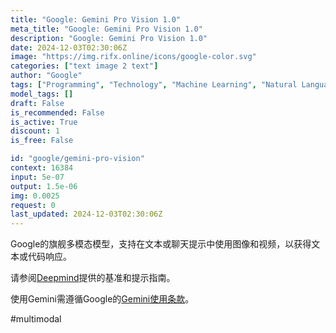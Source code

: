 ```yaml
---
title: "Google: Gemini Pro Vision 1.0"
meta_title: "Google: Gemini Pro Vision 1.0"
description: "Google: Gemini Pro Vision 1.0"
date: 2024-12-03T02:30:06Z
image: "https://img.rifx.online/icons/google-color.svg"
categories: ["text image 2 text"]
author: "Google"
tags: ["Programming", "Technology", "Machine Learning", "Natural Language Processing", "Computer Vision"]
model_tags: []
draft: False
is_recommended: False
is_active: True
discount: 1
is_free: False

id: "google/gemini-pro-vision"
context: 16384
input: 5e-07
output: 1.5e-06
img: 0.0025
request: 0
last_updated: 2024-12-03T02:30:06Z
---
```


Google的旗舰多模态模型，支持在文本或聊天提示中使用图像和视频，以获得文本或代码响应。

请参阅[Deepmind](https://deepmind.google/technologies/gemini/)提供的基准和提示指南。

使用Gemini需遵循Google的[Gemini使用条款](https://ai.google.dev/terms)。

#multimodal

